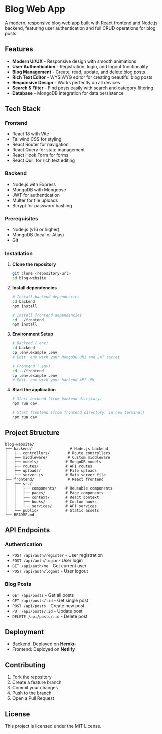 # Blog Web App

A modern, responsive blog web app built with React frontend and Node.js backend, featuring user authentication and full CRUD operations for blog posts.

## Features

- **Modern UI/UX** - Responsive design with smooth animations
- **User Authentication** - Registration, login, and logout functionality
- **Blog Management** - Create, read, update, and delete blog posts
- **Rich Text Editor** - WYSIWYG editor for creating beautiful blog posts
- **Responsive Design** - Works perfectly on all devices
- **Search & Filter** - Find posts easily with search and category filtering
- **Database** - MongoDB integration for data persistence

## Tech Stack

### Frontend
- React 18 with Vite
- Tailwind CSS for styling
- React Router for navigation
- React Query for state management
- React Hook Form for forms
- React Quill for rich text editing

### Backend
- Node.js with Express
- MongoDB with Mongoose
- JWT for authentication
- Multer for file uploads
- Bcrypt for password hashing


### Prerequisites
- Node.js (v16 or higher)
- MongoDB (local or Atlas)
- Git

### Installation

1. **Clone the repository**
   ```bash
   git clone <repository-url>
   cd blog-website
   ```

2. **Install dependencies**
   ```bash
   # Install backend dependencies
   cd backend
   npm install
   
   # Install frontend dependencies
   cd ../frontend
   npm install
   ```

3. **Environment Setup**
   ```bash
   # Backend (.env)
   cd backend
   cp .env.example .env
   # Edit .env with your MongoDB URI and JWT secret
   
   # Frontend (.env)
   cd ../frontend
   cp .env.example .env
   # Edit .env with your backend API URL
   ```

4. **Start the application**
   ```bash
   # Start backend (from backend directory)
   npm run dev
   
   # Start frontend (from frontend directory, in new terminal)
   npm run dev
   ```

## Project Structure

```
blog-website/
├── backend/                 # Node.js backend
│   ├── controllers/        # Route controllers
│   ├── middleware/         # Custom middleware
│   ├── models/            # MongoDB models
│   ├── routes/            # API routes
│   ├── uploads/           # File uploads
│   └── server.js          # Main server file
├── frontend/               # React frontend
│   ├── src/
│   │   ├── components/    # Reusable components
│   │   ├── pages/         # Page components
│   │   ├── context/       # React context
│   │   ├── hooks/         # Custom hooks
│   │   └── services/      # API services
│   └── public/            # Static assets
└── README.md
```

## API Endpoints

### Authentication
- `POST /api/auth/register` - User registration
- `POST /api/auth/login` - User login
- `GET /api/auth/me` - Get current user
- `POST /api/auth/logout` - User logout

### Blog Posts
- `GET /api/posts` - Get all posts
- `GET /api/posts/:id` - Get single post
- `POST /api/posts` - Create new post
- `PUT /api/posts/:id` - Update post
- `DELETE /api/posts/:id` - Delete post

## Deployment

- Backend: Deployed on **Heroku**
- Frontend: Deployed on **Netlify**

## Contributing

1. Fork the repository
2. Create a feature branch
3. Commit your changes
4. Push to the branch
5. Open a Pull Request

## License

This project is licensed under the MIT License.

